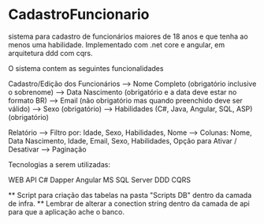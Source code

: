 # CadastroFuncionario

sistema para cadastro de funcionários maiores de 18 anos e que tenha ao menos uma habilidade. Implementado com .net core e angular, em arquitetura ddd com cqrs.

O sistema contem as seguintes funcionalidades 

Cadastro/Edição dos Funcionários
--> Nome Completo (obrigatório inclusive o sobrenome)
--> Data Nascimento (obrigatório e a data deve estar no formato BR)
--> Email (não obrigatório mas quando preenchido deve ser válido)
--> Sexo (obrigatório)
--> Habilidades (C#, Java, Angular, SQL, ASP) (obrigatório) 


Relatório 
--> Filtro por: Idade, Sexo, Habilidades, Nome 
--> Colunas: Nome, Data Nascimento, Idade, Email, Sexo, Habilidades, Opção para Ativar / Desativar
--> Paginação


Tecnologias a serem utilizadas:

WEB API C#
Dapper
Angular
MS SQL Server
DDD
CQRS

** Script para criação das tabelas na pasta "Scripts DB" dentro da camada de infra.
** Lembrar de alterar a conection string dentro da camada de api para que a aplicação ache o banco.
